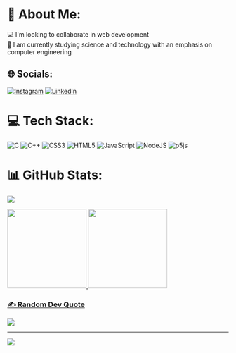 # 💫 About Me:
💻 I'm looking to collaborate in web development<br>🌱 I am currently studying science and technology with an emphasis on computer engineering<br>


## 🌐 Socials:
[![Instagram](https://img.shields.io/badge/Instagram-%23E4405F.svg?logo=Instagram&logoColor=white)](https://instagram.com/yan_tvrs) [![LinkedIn](https://img.shields.io/badge/LinkedIn-%230077B5.svg?logo=linkedin&logoColor=white)](https://www.linkedin.com/in/yan-tavares-053868257/) 

# 💻 Tech Stack:
![C](https://img.shields.io/badge/c-%2300599C.svg?style=for-the-badge&logo=c&logoColor=white) ![C++](https://img.shields.io/badge/c++-%2300599C.svg?style=for-the-badge&logo=c%2B%2B&logoColor=white) ![CSS3](https://img.shields.io/badge/css3-%231572B6.svg?style=for-the-badge&logo=css3&logoColor=white) ![HTML5](https://img.shields.io/badge/html5-%23E34F26.svg?style=for-the-badge&logo=html5&logoColor=white) ![JavaScript](https://img.shields.io/badge/javascript-%23323330.svg?style=for-the-badge&logo=javascript&logoColor=%23F7DF1E) ![NodeJS](https://img.shields.io/badge/node.js-6DA55F?style=for-the-badge&logo=node.js&logoColor=white) ![p5js](https://img.shields.io/badge/p5.js-ED225D?style=for-the-badge&logo=p5.js&logoColor=FFFFFF)
# 📊 GitHub Stats:

![](https://github-readme-streak-stats.herokuapp.com/?user=yan_tvrs&theme=merko&hide_border=false)<br/>


<a href="https://github.com/yantvrs">
<img height="180em" src="https://github-readme-stats.vercel.app/api/top-langs/?username=yantvrs&layout=compact&langs_count=7&theme=dracula"/>
<img height="180em" src="https://github-readme-stats.vercel.app/api?username=yantvrs&show_icons=true&theme=dracula&include_all_commits=true&count_private=true"/>


### ✍️ Random Dev Quote
![](https://quotes-github-readme.vercel.app/api?type=horizontal&theme=radical)

---
[![](https://visitcount.itsvg.in/api?id=yan_tvrs&icon=0&color=0)](https://visitcount.itsvg.in)

<!-- Proudly created with GPRM ( https://gprm.itsvg.in ) -->
